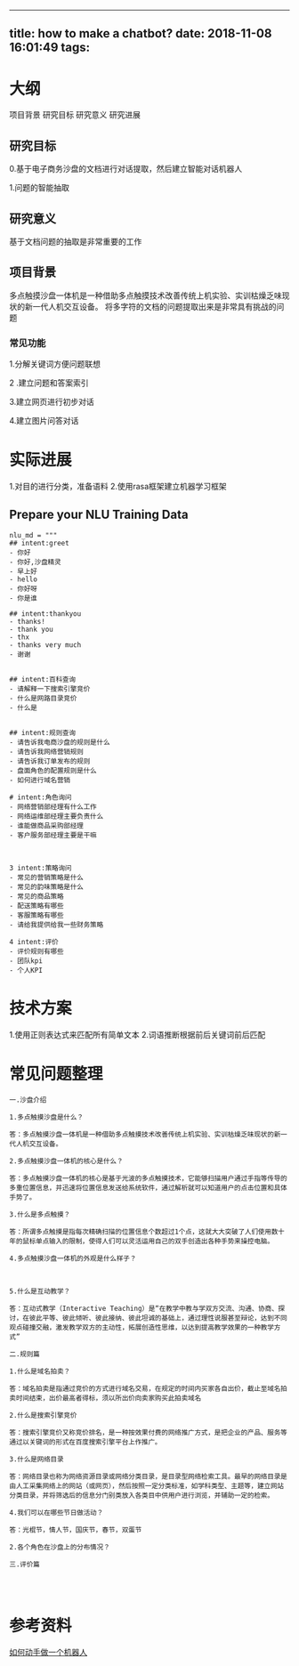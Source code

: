 
---
title: how to make a chatbot?
date: 2018-11-08 16:01:49
tags:
---

# 大纲

项目背景
研究目标
研究意义
研究进展

## 研究目标

0.基于电子商务沙盘的文档进行对话提取，然后建立智能对话机器人

1.问题的智能抽取

## 研究意义

基于文档问题的抽取是非常重要的工作

## 项目背景

多点触摸沙盘一体机是一种借助多点触摸技术改善传统上机实验、实训枯燥乏味现状的新一代人机交互设备。
将多字符的文档的问题提取出来是非常具有挑战的问题

### 常见功能
1.分解关键词方便问题联想

2 .建立问题和答案索引

3.建立网页进行初步对话

4.建立图片问答对话

# 实际进展

1.对目的进行分类，准备语料
2.使用rasa框架建立机器学习框架


##  Prepare your NLU Training Data
```
nlu_md = """
## intent:greet
- 你好
- 你好,沙盘精灵
- 早上好
- hello
- 你好呀
- 你是谁

## intent:thankyou
- thanks!
- thank you
- thx
- thanks very much
- 谢谢


## intent:百科查询
- 请解释一下搜索引擎竞价
- 什么是网路目录竞价
- 什么是


## intent:规则查询
- 请告诉我电商沙盘的规则是什么
- 请告诉我网络营销规则
- 请告诉我订单发布的规则
- 盘面角色的配置规则是什么
- 如何进行域名营销

# intent:角色询问
- 网络营销部经理有什么工作
- 网络运维部经理主要负责什么
- 谁能做商品采购部经理
- 客户服务部经理主要是干嘛



3 intent:策略询问
- 常见的营销策略是什么
- 常见的韵味策略是什么
- 常见的商品策略
- 配送策略有哪些
- 客服策略有哪些
- 请给我提供给我一些财务策略

4 intent:评价
- 评价规则有哪些
- 团队kpi
- 个人KPI

```



# 技术方案
1.使用正则表达式来匹配所有简单文本
2.词语推断根据前后关键词前后匹配







# 常见问题整理
```
一.沙盘介绍

1.多点触摸沙盘是什么？

答：多点触摸沙盘一体机是一种借助多点触摸技术改善传统上机实验、实训枯燥乏味现状的新一代人机交互设备。

2.多点触摸沙盘一体机的核心是什么？

答：多点触摸沙盘一体机的核心是基于光波的多点触摸技术，它能够扫描用户通过手指等传导的多重位置信息，并迅速将位置信息发送给系统软件，通过解析就可以知道用户的点击位置和具体手势了。

3.什么是多点触摸？

答：所谓多点触摸是指每次精确扫描的位置信息个数超过1个点，这就大大突破了人们使用数十年的鼠标单点输入的限制，使得人们可以灵活运用自己的双手创造出各种手势来操控电脑。

4.多点触摸沙盘一体机的外观是什么样子？



5.什么是互动教学？

答：互动式教学（Interactive Teaching）是“在教学中教与学双方交流、沟通、协商、探讨，在彼此平等、彼此倾听、彼此接纳、彼此坦诚的基础上，通过理性说服甚至辩论，达到不同观点碰撞交融，激发教学双方的主动性，拓展创造性思维，以达到提高教学效果的一种教学方式”

二.规则篇

1.什么是域名拍卖？

答：域名拍卖是指通过竞价的方式进行域名交易，在规定的时间内买家各自出价，截止至域名拍卖时间结束，出价最高者得标，须以所出价向卖家购买此拍卖域名

2.什么是搜索引擎竞价

答：搜索引擎竞价又称竞价排名，是一种按效果付费的网络推广方式，是把企业的产品、服务等通过以关键词的形式在百度搜索引擎平台上作推广。

3.什么是网络目录

答：网络目录也称为网络资源目录或网络分类目录，是目录型网络检索工具。最早的网络目录是由人工采集网络上的网站（或网页），然后按照一定分类标准，如学科类型、主题等，建立网站分类目录，并将筛选后的信息分门别类放入各类目中供用户进行浏览，并辅助一定的检索。

4.我们可以在哪些节日做活动？ 

答：光棍节，情人节，国庆节，春节，双蛋节

2.各个角色在沙盘上的分布情况？

三.评价篇




```




# 参考资料
[如何动手做一个机器人](https://github.com/warmheartli/ChatBotCourse)














